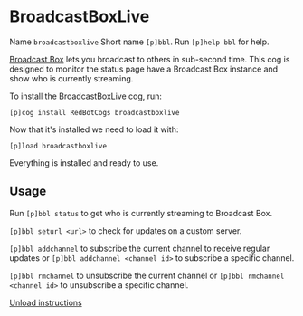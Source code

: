 # BroadcastBoxLive

Name `broadcastboxlive`
Short name `[p]bbl`.
Run `[p]help bbl` for help.

[Broadcast Box](https://github.com/Glimesh/broadcast-box) lets you broadcast to others in sub-second time. This cog is designed to monitor the status page have a Broadcast Box instance and show who is currently streaming.

To install the BroadcastBoxLive cog, run:

```console
[p]cog install RedBotCogs broadcastboxlive
```

Now that it's installed we need to load it with:

```console
[p]load broadcastboxlive
```

Everything is installed and ready to use.

## Usage

Run `[p]bbl status` to get who is currently streaming to Broadcast Box.

`[p]bbl seturl <url>` to check for updates on a custom server.

`[p]bbl addchannel` to subscribe the current channel to receive regular updates or `[p]bbl addchannel <channel id>` to subscribe a specific channel.

`[p]bbl rmchannel` to unsubscribe the current channel or `[p]bbl rmchannel <channel id>` to unsubscribe a specific channel.

[Unload instructions](../README.md#unload-cog-and-remove-repository-instructions)
